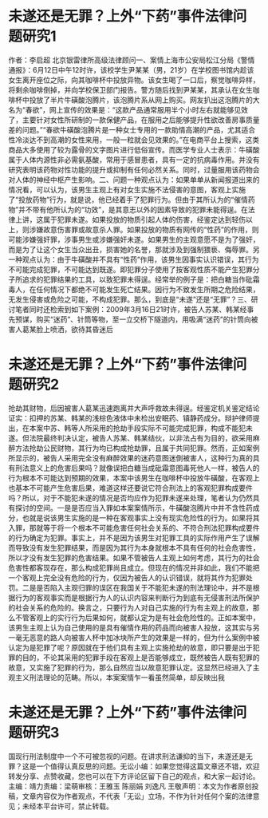 # 未遂还是无罪？上外“下药”事件法律问题研究1

作者：李启超 北京银雷律所高级法律顾问一、案情上海市公安局松江分局《警情通报》：6月12日中午12时许，该校学生尹某某（男，21岁）在学校图书馆内趁该女生离开座位之际，向其咖啡杯中投放异物。该女生喝了一口后，察觉咖啡异样，将剩余咖啡倒掉，并向学校保卫部门报告。警方随后找到尹某某，其承认在女生咖啡杯中投放了半片牛磺酸泡腾片，该泡腾片系从网上购买。网友扒出这泡腾片的大名为“春欲”，网上宣传的效果是：“这款产品通常服用半个小时左右就能够见效了，主要针对女性所研制的一款保健产品，在服用之后能够提升性欲改善房事质量差的问题。”“春欲牛磺酸泡腾片是一种女士专用的一款助情高潮的产品，尤其适合性冷淡达不到高潮的女性来用，一般一粒就会见效果的。”在电商平台上搜索，这类商品大多使用了较为露骨的文字图片进行低俗宣传。而医学专业人士表示：牛磺酸属于人体内源性非必需氨基酸，常用于感冒患者，具有一定的抗病毒作用。并没有研究表明该药物对性功能的提升或抑制有任何必然关系。同时，过量服用该药物会对人体的神经中枢产生影响。二、问题一种观点认为：如果单单从新闻报道出来的情况看，可以认为，该男生主观上有对女生实施不法侵害的意图，客观上实施了“投放药物”行为，就是说，他已经着手了犯罪行为。但由于其所认为的“催情药物”并不带有他所认为的“功效”，是其意志以外的因素导致的犯罪未能得逞。在法律上讲，这属于犯罪未遂。如果投放的物质引起人体的伤害，经鉴定达到轻伤以上，则涉嫌故意伤害罪或故意杀人罪。如果投放的物质有网传的“性药”的作用，则可能涉嫌强奸罪，涉事男生或涉嫌强奸未遂。如果男生的主观意愿不是为了强奸，而是为了让这个女生当众出丑，损害她的名誉，那就涉及到强制猥亵、侮辱罪。另一种观点认为：由于牛磺酸并不具有“性药”作用，该男生因事实认识错误，其行为不可能完成犯罪，不可能达到既遂。即犯罪分子使用了按客观性质不能产生犯罪分子所追求的犯罪结果的工具，以致犯罪未得逞。经常举的例子是：把白糖当作砒霜毒人，在任何情况下都绝不可能发生死亡结果。因行为不致发生所期之危险结果，无发生侵害或危险之可能，不构成犯罪。那么，到底是“未遂”还是“无罪”？三、研讨笔者同时还检索到如下案例：2009年3月16日21时许，被告人苏某、韩某经事先预谋，购买“迷药”、针筒等物，至一立交桥下隧道内，用吸满“迷药”的针筒向被害人葛某脸上喷洒，欲待其昏迷后

# 未遂还是无罪？上外“下药”事件法律问题研究2

抢劫其财物，后因被害人葛某迅速跑离并大声呼救故未得逞。经鉴定机关鉴定结论证实：扣押的苏某、韩某的浅棕色液体中未检出安眠药、镇静药成分。辩护律师提出，在本案中苏、韩等人所采用的抢劫手段实际不可能完成犯罪，构成不能犯未遂。但法院最终判决认定，被告人苏某、韩某结伙，以非法占有为目的，欲采用麻醉方法抢劫公民财物，其行为均已构成抢劫罪，且属于共同犯罪。然而，正如案例所显示的，被告人采用完全没有麻醉效果的迷药意图迷倒被害人，这种行为真的具有刑法意义上的危害后果吗？就像误把白糖当成砒霜意图毒死他人一样，被告人的行为根本不可能达到预期的效果，本案中该男生在咖啡杯中投放牛磺酸，在客观上也基本不可能产生危害后果，难道这样还要说它符合刑法上的客观犯罪构成要件吗？所以，对于不能犯未遂的情况是否均应作为犯罪未遂来处理，笔者认为仍然具有探讨的空间。一是是否应当入罪如本案案情所示，牛磺酸泡腾片中并不含性药成分，也就是说该男生实施的是一种在客观事实上没有现实危险性的行为。如果将其入罪，那就等于将一个根本不可能危害任何社会关系的、不符合刑法犯罪构成要件的行为确定为犯罪。事实上，并不是因为该男生对犯罪工具的实际作用产生了误解而导致没有发生犯罪结果，而是因为其行为本身就根本不具有任何的社会危害性，所以才没有发生犯罪的危害结果。如果不管被告人主观上如何考虑，其行为的社会危害性都客现存在，那么构成犯罪尚且成立。但现在的情况并非如此，我们不能把一个客观上完全没有危险的行为，仅因为被告人的认识错误，就将其作为犯罪处罚。二是是否陷入主观归罪的误区在我国关于不能犯未遂的刑法理论中，并不是根据行为的客观事实而是根据行为人的认识内容来判断行为到底有无侵害刑法所保护的社会关系的危险的。换言之，只要行为人对自己实施的行为有主观上的故意，那么不管客观上的实行行为后果如何，就都认定为是有社会危险性的。正如本案中，该男生主观上认为自己使用的是具有催情作用的药品而向被害人投放，这其实与另一毫无恶意的路人向被害人杯中加冰块所产生的效果是一样的，但为什么案例中被认定为是犯罪了呢？原因就在于他们具有主观上实施抢劫的故意，即只要是出于犯罪的目的，不论其采用的犯罪手段在客观上是否能够成立，既然被告人既有犯罪的故意，又实施了犯罪的行为，那么自然应当以故意犯罪认定。这显然已经进入了主观主义刑法理论的范畴。所以，本案案情乍一看虽然简单，却反映出我

# 未遂还是无罪？上外“下药”事件法律问题研究3

国现行刑法制度中一个不可被忽视的问题。在讲求刑法谦抑的当下，未遂还是无罪？这是一个值得认真反思的问题。无讼小编：如果您觉得这篇文章还不错，欢迎转发分享、点赞收藏，您也可以在下方评论区留下自己的观点，和大家一起讨论。主编：靖力责编：梁萌审核：王雅玉 陈丽娟 刘逸凡 王敬声明：本文为作者原创投稿，文章内容仅为作者观点，不代表「无讼」立场，不作为针对任何个案的法律意见；未经本平台许可，禁止转载。


